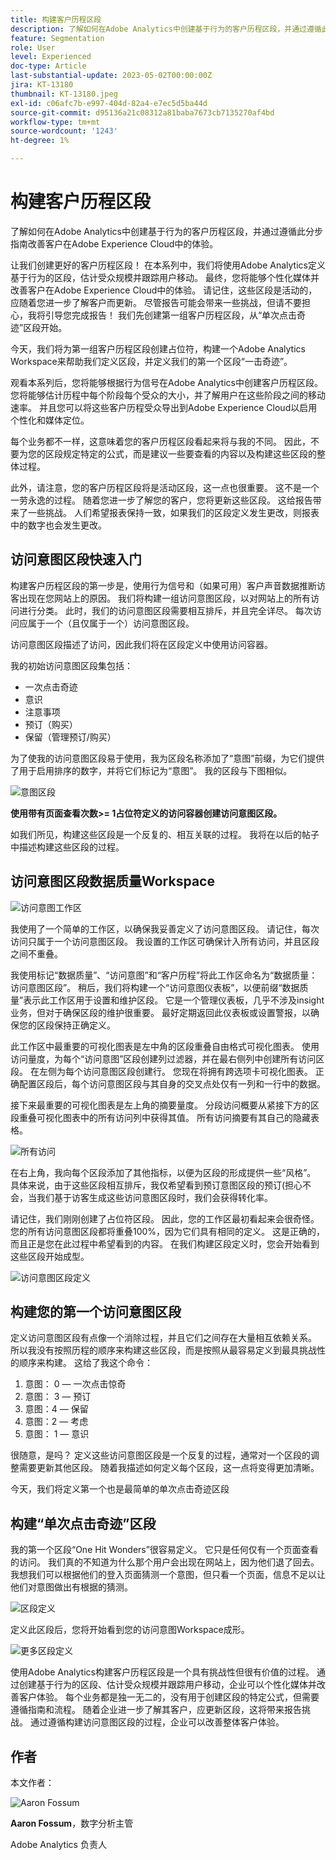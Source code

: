 ```yaml
---
title: 构建客户历程区段
description: 了解如何在Adobe Analytics中创建基于行为的客户历程区段，并通过遵循此分步指南改善客户在Adobe Experience Cloud中的体验。
feature: Segmentation
role: User
level: Experienced
doc-type: Article
last-substantial-update: 2023-05-02T00:00:00Z
jira: KT-13180
thumbnail: KT-13180.jpeg
exl-id: c06afc7b-e997-404d-82a4-e7ec5d5ba44d
source-git-commit: d95136a21c08312a81baba7673cb7135270af4bd
workflow-type: tm+mt
source-wordcount: '1243'
ht-degree: 1%

---
```


# 构建客户历程区段

了解如何在Adobe Analytics中创建基于行为的客户历程区段，并通过遵循此分步指南改善客户在Adobe Experience Cloud中的体验。

让我们创建更好的客户历程区段！ 在本系列中，我们将使用Adobe Analytics定义基于行为的区段，估计受众规模并跟踪用户移动。 最终，您将能够个性化媒体并改善客户在Adobe Experience Cloud中的体验。 请记住，这些区段是活动的，应随着您进一步了解客户而更新。 尽管报告可能会带来一些挑战，但请不要担心，我将引导您完成报告！ 我们先创建第一组客户历程区段，从“单次点击奇迹”区段开始。

今天，我们将为第一组客户历程区段创建占位符，构建一个Adobe Analytics Workspace来帮助我们定义区段，并定义我们的第一个区段“一击奇迹”。

观看本系列后，您将能够根据行为信号在Adobe Analytics中创建客户历程区段。 您将能够估计历程中每个阶段每个受众的大小，并了解用户在这些阶段之间的移动速率。 并且您可以将这些客户历程受众导出到Adobe Experience Cloud以启用个性化和媒体定位。

每个业务都不一样，这意味着您的客户历程区段看起来将与我的不同。 因此，不要为您的区段规定特定的公式，而是建议一些要查看的内容以及构建这些区段的整体过程。

此外，请注意，您的客户历程区段将是活动区段，这一点也很重要。 这不是一个一劳永逸的过程。 随着您进一步了解您的客户，您将更新这些区段。 这给报告带来了一些挑战。 人们希望报表保持一致，如果我们的区段定义发生更改，则报表中的数字也会发生更改。

## 访问意图区段快速入门

构建客户历程区段的第一步是，使用行为信号和（如果可用）客户声音数据推断访客出现在您网站上的原因。 我们将构建一组访问意图区段，以对网站上的所有访问进行分类。 此时，我们的访问意图区段需要相互排斥，并且完全详尽。 每次访问应属于一个（且仅属于一个）访问意图区段。

访问意图区段描述了访问，因此我们将在区段定义中使用访问容器。

我的初始访问意图区段集包括：

* 一次点击奇迹
* 意识
* 注意事项
* 预订（购买）
* 保留（管理预订/购买）

为了使我的访问意图区段易于使用，我为区段名称添加了“意图”前缀，为它们提供了用于启用排序的数字，并将它们标记为“意图”。 我的区段与下图相似。

![意图区段](assets/intent-segments.png)

**使用带有页面查看次数>= 1占位符定义的访问容器创建访问意图区段。**

如我们所见，构建这些区段是一个反复的、相互关联的过程。 我将在以后的帖子中描述构建这些区段的过程。

## 访问意图区段数据质量Workspace

![访问意图工作区](assets/visit-intent-workspace.png)

我使用了一个简单的工作区，以确保我妥善定义了访问意图区段。 请记住，每次访问只属于一个访问意图区段。 我设置的工作区可确保计入所有访问，并且区段之间不重叠。

我使用标记“数据质量”、“访问意图”和“客户历程”将此工作区命名为“数据质量：访问意图区段”。 稍后，我们将构建一个“访问意图仪表板”，以便前缀“数据质量”表示此工作区用于设置和维护区段。 它是一个管理仪表板，几乎不涉及insight业务，但对于确保区段的维护很重要。 最好定期返回此仪表板或设置警报，以确保您的区段保持正确定义。

此工作区中最重要的可视化图表是左中角的区段重叠自由格式可视化图表。 使用访问量度，为每个“访问意图”区段创建列过滤器，并在最右侧列中创建所有访问区段。 在左侧为每个访问意图区段创建行。 您现在将拥有跨选项卡可视化图表。 正确配置区段后，每个访问意图区段与其自身的交叉点处仅有一列和一行中的数据。

接下来最重要的可视化图表是左上角的摘要量度。 分段访问概要从紧接下方的区段重叠可视化图表中的所有访问列中获得其值。 所有访问摘要有其自己的隐藏表格。

![所有访问](assets/all-visits.png)

在右上角，我向每个区段添加了其他指标，以便为区段的形成提供一些“风格”。 具体来说，由于这些区段相互排斥，我仅希望看到预订意图区段的预订(担心不会，当我们基于访客生成这些访问意图区段时，我们会获得转化率。

请记住，我们刚刚创建了占位符区段。 因此，您的工作区最初看起来会很奇怪。 您的所有访问意图区段都将重叠100%，因为它们具有相同的定义。 这是正确的，而且正是您在此过程中希望看到的内容。 在我们构建区段定义时，您会开始看到这些区段开始成型。

![访问意图区段定义](assets/visit-intent-segment-defs.png)

## 构建您的第一个访问意图区段

定义访问意图区段有点像一个消除过程，并且它们之间存在大量相互依赖关系。 所以我没有按照历程的顺序来构建这些区段，而是按照从最容易定义到最具挑战性的顺序来构建。 这给了我这个命令：

1. 意图： 0 — 一次点击惊奇
1. 意图： 3 — 预订
1. 意图：4 — 保留
1. 意图：2 — 考虑
1. 意图： 1 — 意识

很随意，是吗？ 定义这些访问意图区段是一个反复的过程，通常对一个区段的调整需要更新其他区段。 随着我描述如何定义每个区段，这一点将变得更加清晰。

今天，我们将定义第一个也是最简单的单次点击奇迹区段

## 构建“单次点击奇迹”区段

我的第一个区段“One Hit Wonders”很容易定义。 它只是任何仅有一个页面查看的访问。 我们真的不知道为什么那个用户会出现在网站上，因为他们退了回去。 我想我们可以根据他们的登入页面猜测一个意图，但只看一个页面，信息不足以让他们对意图做出有根据的猜测。

![区段定义](assets/segment-def.png)

定义此区段后，您将开始看到您的访问意图Workspace成形。

![更多区段定义](assets/more-segment-defs.png)

使用Adobe Analytics构建客户历程区段是一个具有挑战性但很有价值的过程。 通过创建基于行为的区段、估计受众规模并跟踪用户移动，企业可以个性化媒体并改善客户体验。 每个业务都是独一无二的，没有用于创建区段的特定公式，但需要遵循指南和流程。 随着企业进一步了解其客户，应更新区段，这将带来报告挑战。 通过遵循构建访问意图区段的过程，企业可以改善整体客户体验。

## 作者

本文作者：

![Aaron Fossum](assets/aaron-headshot.png)

**Aaron Fossum**，数字分析主管

Adobe Analytics 负责人
